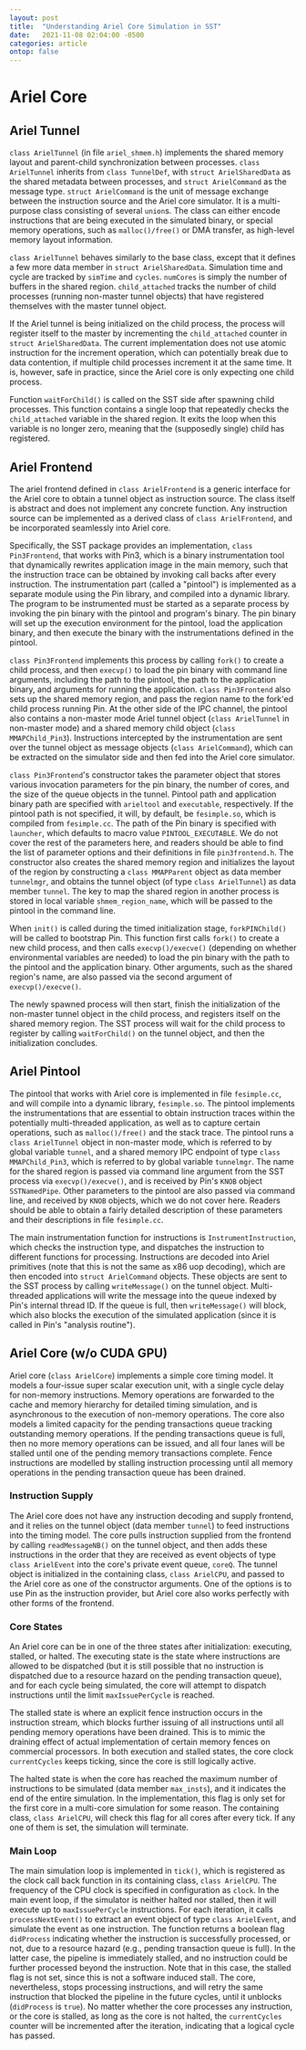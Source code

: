 ```yaml
---
layout: post
title:  "Understanding Ariel Core Simulation in SST"
date:   2021-11-08 02:04:00 -0500
categories: article
ontop: false
---
```


# Ariel Core

## Ariel Tunnel

`class ArielTunnel` (in file `ariel_shmem.h`) implements the shared memory layout and parent-child synchronization 
between processes.
`class ArielTunnel` inherits from `class TunnelDef`, with `struct ArielSharedData` as the shared metadata between
processes, and `struct ArielCommand` as the message type.
`struct ArielCommand` is the unit of message exchange between the instruction source and the Ariel core simulator.
It is a multi-purpose class consisting of several `union`s. The class can either encode instructions that are 
being executed in the simulated binary, or special memory operations, such as `malloc()/free()` or DMA transfer, 
as high-level memory layout information.

`class ArielTunnel` behaves similarly to the base class, except that it defines a few more data member in 
`struct ArielSharedData`. Simulation time and cycle are tracked by `simTime` and `cycles`. 
`numCores` is simply the number of buffers in the shared region. `child_attached` tracks the number of child processes
(running non-master tunnel objects) that have registered themselves with the master tunnel object.

If the Ariel tunnel is being initialized on the child process, the process will register itself to the master
by incrementing the `child_attached` counter in `struct ArielSharedData`.
The current implementation does not use atomic instruction for the increment operation, which can potentially break
due to data contention, if multiple child processes increment it at the same time. It is, however, safe in practice,
since the Ariel core is only expecting one child process.

Function `waitForChild()` is called on the SST side after spawning child processes. This function contains a single 
loop that repeatedly checks the `child_attached` variable in the shared region. It exits the loop when this variable
is no longer zero, meaning that the (supposedly single) child has registered.

## Ariel Frontend

The ariel frontend defined in `class ArielFrontend` is a generic interface for the Ariel core to obtain a tunnel object
as instruction source. The class itself is abstract and does not implement any concrete function.
Any instruction source can be implemented as a derived class of `class ArielFrontend`, and be incorporated seamlessly
into Ariel core.

Specifically, the SST package provides an implementation, `class Pin3Frontend`, that works with Pin3, which is a binary 
instrumentation tool that dynamically rewrites application image in the main memory, such that the instruction trace 
can be obtained by invoking call backs after every instruction.
The instrumentation part (called a "pintool") is implemented as a separate module using the Pin library, and 
compiled into a dynamic library.
The program to be instrumented must be started as a separate process by invoking the pin binary with the pintool and 
program's binary. The pin binary will set up the execution environment for the pintool, load the application binary,
and then execute the binary with the instrumentations defined in the pintool.

`class Pin3Frontend` implements this process by calling `fork()` to create a child process, and then `execvp()`
to load the pin binary with command line arguments, including the path to the pintool, the path to the application 
binary, and arguments for running the application.
`class Pin3Frontend` also sets up the shared memory region, and pass the region name to the fork'ed child process
running Pin.
At the other side of the IPC channel, the pintool also contains a non-master mode Ariel tunnel object 
(`class ArielTunnel` in non-master mode) and a shared memory child object (`class MMAPChild_Pin3`).
Instructions intercepted by the instrumentation are sent over the tunnel object as message objects 
(`class ArielCommand`), which can be extracted on the simulator side and then fed into the Ariel core simulator.

`class Pin3Frontend`'s constructor takes the parameter object that stores various invocation parameters for the pin
binary, the number of cores, and the size of the queue objects in the tunnel.
Pintool path and application binary path are specified with `arieltool` and `executable`, respectively.
If the pintool path is not specified, it will, by default, be `fesimple.so`, which is compiled from `fesimple.cc`.
The path of the Pin binary is specified with `launcher`, which defaults to macro value `PINTOOL_EXECUTABLE`.
We do not cover the rest of the parameters here, and readers should be able to find the list of parameter options
and their definitions in file `pin3frontend.h`.
The constructor also creates the shared memory region and initializes the layout of the region by constructing a 
`class MMAPParent` object as data member `tunnelmgr`, and obtains the tunnel object (of type `class ArielTunnel`) as 
data member `tunnel`.
The key to map the shared region in another process is stored in local variable `shmem_region_name`, which will
be passed to the pintool in the command line.

When `init()` is called during the timed initialization stage, `forkPINChild()` will be called to bootstrap Pin.
This function first calls `fork()` to create a new child process, and then calls 
`execvp()/execve()` (depending on whether environmental variables are needed) to load the 
pin binary with the path to the pintool and the application binary. Other arguments, 
such as the shared region's name, are also passed via the second argument of `execvp()/execve()`.

The newly spawned process will then start, finish the initialization of the non-master tunnel object in the child
process, and registers itself on the shared memory region.
The SST process will wait for the child process to register by calling `waitForChild()` on the tunnel object,
and then the initialization concludes.

## Ariel Pintool

The pintool that works with Ariel core is implemented in file `fesimple.cc`, and will compile into a dynamic library,
`fesimple.so`. 
The pintool implements the instrumentations that are essential to obtain instruction traces within the potentially
multi-threaded application, as well as to capture certain operations, such as `malloc()/free()` and the stack trace.
The pintool runs a `class ArielTunnel` object in non-master mode, which is referred to by global variable `tunnel`, 
and a shared memory IPC endpoint of type `class MMAPChild_Pin3`, which is referred to by global variable `tunnelmgr`.
The name for the shared region is passed via command line argument from the SST process via `execvp()/execve()`,
and is received by Pin's `KNOB` object `SSTNamedPipe`. 
Other parameters to the pintool are also passed via command line, and received by `KNOB` objects, which we do not
cover here. Readers should be able to obtain a fairly detailed description of these parameters and their descriptions
in file `fesimple.cc`.

The main instrumentation function for instructions is `InstrumentInstruction`, which checks the instruction type,
and dispatches the instruction to different functions for processing.
Instructions are decoded into Ariel primitives (note that this is not the same as x86 uop decoding), which are then
encoded into `struct ArielCommand` objects. These objects are sent to the SST process by calling `writeMessage()` on
the tunnel object. Multi-threaded applications will write the message into the queue indexed by Pin's internal 
thread ID. If the queue is full, then `writeMessage()` will block, which also blocks the execution of the 
simulated application (since it is called in Pin's "analysis routine"). 

## Ariel Core (w/o CUDA GPU)

Ariel core (`class ArielCore`) implements a simple core timing model. It models a four-issue super scalar execution
unit, with a single cycle delay for non-memory instructions.
Memory operations are forwarded to the cache and memory hierarchy for detailed timing simulation, and is 
asynchronous to the execution of non-memory operations. The core also models a limited capacity for the pending
transactions queue tracking outstanding memory operations. If the pending transactions queue is full, then 
no more memory operations can be issued, and all four lanes will be stalled until one of the pending memory transactions
complete. Fence instructions are modelled by stalling instruction processing until all memory operations in the 
pending transaction queue has been drained.

### Instruction Supply

The Ariel core does not have any instruction decoding and supply frontend, and it relies on the tunnel object
(data member `tunnel`) to feed instructions into the timing model. The core pulls instruction supplied from the 
frontend by calling `readMessageNB()` on the tunnel object, and then adds these instructions in the order that they
are received as event objects of type `class ArielEvent` into the core's private event queue, `coreQ`.
The tunnel object is initialized in the containing class, `class ArielCPU`, and passed to the Ariel core as 
one of the constructor arguments. One of the options is to use Pin as the instruction provider, but Ariel core
also works perfectly with other forms of the frontend. 

### Core States

An Ariel core can be in one of the three states after initialization: executing, stalled, or halted.
The executing state is the state where instructions are allowed to be dispatched (but it is still possible that
no instruction is dispatched due to a resource hazard on the pending transaction queue), and for each cycle
being simulated, the core will attempt to dispatch instructions until the limit `maxIssuePerCycle` is reached.

The stalled state is where an explicit fence instruction occurs in the instruction stream, which blocks further issuing
of all instructions until all pending memory operations have been drained.
This is to mimic the draining effect of actual implementation of certain memory fences on commercial processors.
In both execution and stalled states, the core clock `currentCycles` keeps ticking, since the core is still 
logically active.

The halted state is when the core has reached the maximum number of instructions to be simulated (data member 
`max_insts`), and it indicates the end of the entire simulation.
In the implementation, this flag is only set for the first core in a multi-core simulation for some reason. 
The containing class, `class ArielCPU`, will check this flag for all cores after every tick. If any one of them
is set, the simulation will terminate.

### Main Loop

The main simulation loop is implemented in `tick()`, which is registered as the clock call back function in its 
containing class, `class ArielCPU`. The frequency of the CPU clock is specified in configuration as `clock`.
In the main event loop, if the simulator is neither halted nor stalled, then it will execute up to `maxIssuePerCycle`
instructions. For each iteration, it calls `processNextEvent()` to extract an event object of type `class ArielEvent`,
and simulate the event as one instruction. 
The function returns a boolean flag `didProcess` indicating whether the instruction is successfully processed, or 
not, due to a resource hazard (e.g., pending transaction queue is full). 
In the latter case, the pipeline is immediately stalled, and no instruction could be further processed beyond the
instruction. Note that in this case, the stalled flag is not set, since this is not a software induced stall.
The core, nevertheless, stops processing instructions, and will retry the same instruction that blocked the pipeline
in the future cycles, until it unblocks (`didProcess` is `true`). 
No matter whether the core processes any instruction, or the core is stalled, as long as the core is not
halted, the `currentCycles` counter will be incremented after the iteration, indicating that a logical cycle has passed.


